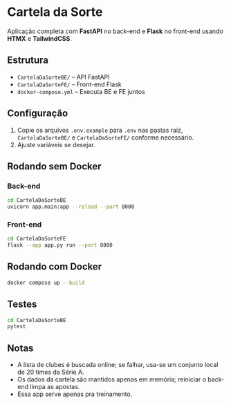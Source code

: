 # Cartela da Sorte

Aplicação completa com **FastAPI** no back-end e **Flask** no front-end usando **HTMX** e **TailwindCSS**.

## Estrutura

- `CartelaDaSorteBE/` – API FastAPI
- `CartelaDaSorteFE/` – Front-end Flask
- `docker-compose.yml` – Executa BE e FE juntos

## Configuração

1. Copie os arquivos `.env.example` para `.env` nas pastas raiz, `CartelaDaSorteBE/` e `CartelaDaSorteFE/` conforme necessário.
2. Ajuste variáveis se desejar.

## Rodando sem Docker

### Back-end
```bash
cd CartelaDaSorteBE
uvicorn app.main:app --reload --port 8000
```

### Front-end
```bash
cd CartelaDaSorteFE
flask --app app.py run --port 8080
```

## Rodando com Docker

```bash
docker compose up --build
```

## Testes

```bash
cd CartelaDaSorteBE
pytest
```

## Notas

- A lista de clubes é buscada online; se falhar, usa-se um conjunto local de 20 times da Série A.
- Os dados da cartela são mantidos apenas em memória; reiniciar o back-end limpa as apostas.
- Essa app serve apenas pra treinamento.
